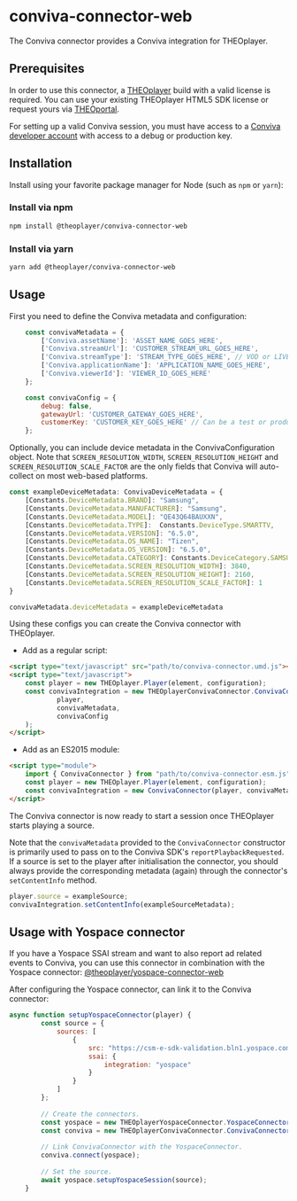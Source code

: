# conviva-connector-web

The Conviva connector provides a Conviva integration for THEOplayer.

## Prerequisites
In order to use this connector, a [THEOplayer](https://www.npmjs.com/package/theoplayer) build with a valid license is required. You can use your existing THEOplayer HTML5 SDK license or request yours via [THEOportal](https://portal.theoplayer.com/).

For setting up a valid Conviva session, you must have access to a [Conviva developer account](https://pulse.conviva.com/) with access to a debug or production key.

## Installation

Install using your favorite package manager for Node (such as `npm` or `yarn`):

### Install via npm

```bash
npm install @theoplayer/conviva-connector-web
```

### Install via yarn

```bash
yarn add @theoplayer/conviva-connector-web
```

## Usage

First you need to define the Conviva metadata and configuration:

```javascript
    const convivaMetadata = {
        ['Conviva.assetName']: 'ASSET_NAME_GOES_HERE',
        ['Conviva.streamUrl']: 'CUSTOMER_STREAM_URL_GOES_HERE',
        ['Conviva.streamType']: 'STREAM_TYPE_GOES_HERE', // VOD or LIVE
        ['Conviva.applicationName']: 'APPLICATION_NAME_GOES_HERE',
        ['Conviva.viewerId']: 'VIEWER_ID_GOES_HERE'
    };

    const convivaConfig = {
        debug: false,
        gatewayUrl: 'CUSTOMER_GATEWAY_GOES_HERE',
        customerKey: 'CUSTOMER_KEY_GOES_HERE' // Can be a test or production key.
    };
```

Optionally, you can include device metadata in the ConvivaConfiguration object. Note that `SCREEN_RESOLUTION_WIDTH`, `SCREEN_RESOLUTION_HEIGHT` and `SCREEN_RESOLUTION_SCALE_FACTOR` are the only fields that Conviva will auto-collect on most web-based platforms.

```typescript
const exampleDeviceMetadata: ConvivaDeviceMetadata = {
    [Constants.DeviceMetadata.BRAND]: "Samsung",
    [Constants.DeviceMetadata.MANUFACTURER]: "Samsung",
    [Constants.DeviceMetadata.MODEL]: "QE43Q64BAUXXN",
    [Constants.DeviceMetadata.TYPE]:  Constants.DeviceType.SMARTTV,
    [Constants.DeviceMetadata.VERSION]: "6.5.0",
    [Constants.DeviceMetadata.OS_NAME]: "Tizen",
    [Constants.DeviceMetadata.OS_VERSION]: "6.5.0",
    [Constants.DeviceMetadata.CATEGORY]: Constants.DeviceCategory.SAMSUNG_TV,
    [Constants.DeviceMetadata.SCREEN_RESOLUTION_WIDTH]: 3840,
    [Constants.DeviceMetadata.SCREEN_RESOLUTION_HEIGHT]: 2160,
    [Constants.DeviceMetadata.SCREEN_RESOLUTION_SCALE_FACTOR]: 1
}

convivaMetadata.deviceMetadata = exampleDeviceMetadata
```

Using these configs you can create the Conviva connector with THEOplayer.

* Add as a regular script:

```html
<script type="text/javascript" src="path/to/conviva-connector.umd.js"></script>
<script type="text/javascript">
    const player = new THEOplayer.Player(element, configuration);
    const convivaIntegration = new THEOplayerConvivaConnector.ConvivaConnector(
            player,
            convivaMetadata,
            convivaConfig
    );
</script>
```

* Add as an ES2015 module:

```html
<script type="module">
    import { ConvivaConnector } from "path/to/conviva-connector.esm.js";
    const player = new THEOplayer.Player(element, configuration);
    const convivaIntegration = new ConvivaConnector(player, convivaMetadata, convivaConfig);
</script>
```

The Conviva connector is now ready to start a session once THEOplayer starts playing a source.

Note that the `convivaMetadata` provided to the `ConvivaConnector` constructor is primarily used to pass on to the Conviva SDK's `reportPlaybackRequested`. If a source is set to the player after initialisation the connector, you should always provide the corresponding metadata (again) through the connector's `setContentInfo` method.

```js
player.source = exampleSource;
convivaIntegration.setContentInfo(exampleSourceMetadata);
```

## Usage with Yospace connector

If you have a Yospace SSAI stream and want to also report ad related events to Conviva, you can use this connector in combination with the Yospace connector: [@theoplayer/yospace-connector-web](https://www.npmjs.com/package/@theoplayer/yospace-connector-web)

After configuring the Yospace connector, can link it to the Conviva connector:

```javascript
async function setupYospaceConnector(player) {
        const source = {
            sources: [
                {
                    src: "https://csm-e-sdk-validation.bln1.yospace.com/csm/extlive/yospace02,hlssample42.m3u8?yo.br=true&yo.av=4",
                    ssai: {
                        integration: "yospace"
                    }
                }
            ]
        };
        
        // Create the connectors.
        const yospace = new THEOplayerYospaceConnector.YospaceConnector(player);
        const conviva = new THEOplayerConvivaConnector.ConvivaConnector(player, convivaMetadata, convivaConfig);
    
        // Link ConvivaConnector with the YospaceConnector.
        conviva.connect(yospace);
        
        // Set the source.
        await yospace.setupYospaceSession(source);
    }
```
